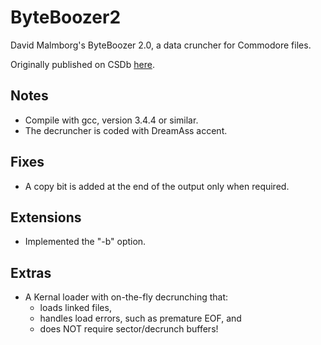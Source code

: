 # ByteBoozer2
David Malmborg's ByteBoozer 2.0, a data cruncher for Commodore files.

Originally published on CSDb [here](http://csdb.dk/release/?id=145031).

## Notes
- Compile with gcc, version 3.4.4 or similar.
- The decruncher is coded with DreamAss accent.

## Fixes
- A copy bit is added at the end of the output only when required.

## Extensions
- Implemented the "-b" option.

## Extras
- A Kernal loader with on-the-fly decrunching that:
  - loads linked files, 
  - handles load errors, such as premature EOF, and 
  - does NOT require sector/decrunch buffers!
